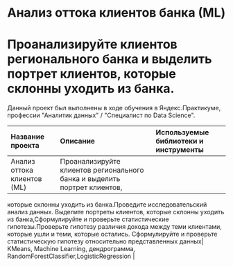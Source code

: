 
#  Анализ оттока клиентов банка (МL)  
#  Проанализируйте клиентов регионального банка и выделить портрет клиентов, которые склонны уходить из банка.


Данный проект был выполнены в ходе обучения в Яндекс.Практикуме, профессии "Аналитик данных" / "Специалист по Data Science".

| Название проекта | Описание | Используемые библиотеки и инструменты| 
| :---------------------- | :---------------------- | :---------------------- |
| Анализ оттока клиентов (МL)  | Проанализируйте клиентов регионального банка и выделить портрет клиентов,
которые склонны уходить из банка.Проведите исследовательский анализ данных. Выделите портреты клиентов, которые склонны уходить из банка,Сформулируйте и проверьте статистические гипотезы.Проверьте гипотезу различия дохода между теми клиентами, которые ушли и теми, которые остались. Сформулируйте и проверьте статистическую гипотезу относительно
представленных данных| KMeans, Machine Learning, дендрограмма, RandomForestClassifier,LogisticRegression |
